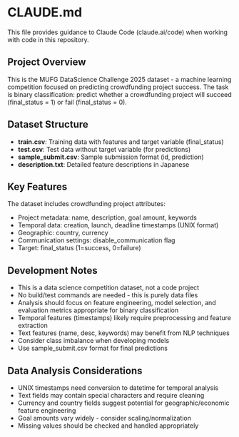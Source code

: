 # CLAUDE.md

This file provides guidance to Claude Code (claude.ai/code) when working with code in this repository.

## Project Overview

This is the MUFG DataScience Challenge 2025 dataset - a machine learning competition focused on predicting crowdfunding project success. The task is binary classification: predict whether a crowdfunding project will succeed (final_status = 1) or fail (final_status = 0).

## Dataset Structure

- **train.csv**: Training data with features and target variable (final_status)
- **test.csv**: Test data without target variable (for predictions)
- **sample_submit.csv**: Sample submission format (id, prediction)
- **description.txt**: Detailed feature descriptions in Japanese

## Key Features

The dataset includes crowdfunding project attributes:
- Project metadata: name, description, goal amount, keywords
- Temporal data: creation, launch, deadline timestamps (UNIX format)
- Geographic: country, currency
- Communication settings: disable_communication flag
- Target: final_status (1=success, 0=failure)

## Development Notes

- This is a data science competition dataset, not a code project
- No build/test commands are needed - this is purely data files
- Analysis should focus on feature engineering, model selection, and evaluation metrics appropriate for binary classification
- Temporal features (timestamps) likely require preprocessing and feature extraction
- Text features (name, desc, keywords) may benefit from NLP techniques
- Consider class imbalance when developing models
- Use sample_submit.csv format for final predictions

## Data Analysis Considerations

- UNIX timestamps need conversion to datetime for temporal analysis
- Text fields may contain special characters and require cleaning
- Currency and country fields suggest potential for geographic/economic feature engineering
- Goal amounts vary widely - consider scaling/normalization
- Missing values should be checked and handled appropriately